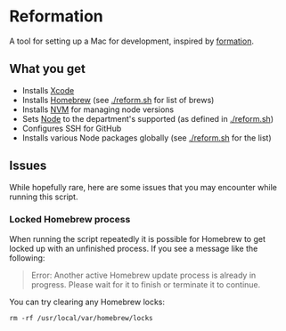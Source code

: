 # Reformation

A tool for setting up a Mac for development, inspired by [formation](https://github.com/minamarkham/formation).

## What you get

- Installs [Xcode](https://developer.apple.com/xcode/)
- Installs [Homebrew](https://brew.sh/) (see [./reform.sh](./reform.sh) for list of brews)
- Installs [NVM](https://github.com/nvm-sh/nvm) for managing node versions
- Sets [Node](https://nodejs.org/en/) to the department's supported (as defined in [./reform.sh](./reform.sh))
- Configures SSH for GitHub
- Installs various Node packages globally (see [./reform.sh](./reform.sh) for the list)

## Issues

While hopefully rare, here are some issues that you may encounter while running
this script.

### Locked Homebrew process

When running the script repeatedly it is possible for Homebrew to get locked up
with an unfinished process. If you see a message like the following:

> Error: Another active Homebrew update process is already in progress.
> Please wait for it to finish or terminate it to continue.

You can try clearing any Homebrew locks:

```
rm -rf /usr/local/var/homebrew/locks
```

